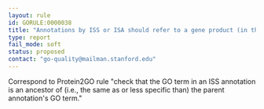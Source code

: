 ```yaml
---
layout: rule
id: GORULE:0000038
title: "Annotations by ISS or ISA should refer to a gene product (in the 'with' column) having the same or a more granular annotation by EXP evidence or a child."
type: report
fail_mode: soft
status: proposed
contact: "go-quality@mailman.stanford.edu"
---
```


Correspond to Protein2GO rule "check that the GO term in an ISS annotation is an ancestor of (i.e., the same as or less specific than) the parent annotation's GO term."
